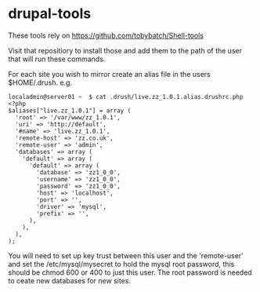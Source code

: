 drupal-tools
============

These tools rely on https://github.com/tobybatch/Shell-tools

Visit that repositiory to install those and add them to the path of the user that will run these commands.

For each site you wish to mirror create an alias file in the users $HOME/.drush. e.g.

    localadmin@server01 ~  $ cat .drush/live.zz_1.0.1.alias.drushrc.php 
    <?php
    $aliases["live.zz_1.0.1"] = array (
      'root' => '/var/www/zz_1.0.1',
      'uri' => 'http://default',
      '#name' => 'live.zz_1.0.1',
      'remote-host' => 'zz.co.uk',
      'remote-user' => 'admin',
      'databases' => array (
        'default' => array (
          'default' => array (
            'database' => 'zz1_0_0',
            'username' => 'zz1_0_0',
            'password' => 'zz1_0_0',
            'host' => 'localhost',
            'port' => '',
            'driver' => 'mysql',
            'prefix' => '',
          ),
        ),
      ),
    );

You will need to set up key trust between this user and the 'remote-user' and set the /etc/mysql/mysecret to hold the mysql root password, this should be chmod 600 or 400 to just this user.  The root password is needed to ceate new databases for new sites.
